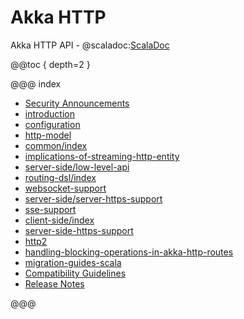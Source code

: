 # Akka HTTP

Akka HTTP API - @scaladoc:[ScalaDoc](akka.http.scaladsl.index)

@@toc { depth=2 }

@@@ index

* [Security Announcements](security.md)
* [introduction](introduction.md)
* [configuration](configuration.md)
* [http-model](common/http-model.md)
* [common/index](common/index.md)
* [implications-of-streaming-http-entity](implications-of-streaming-http-entity.md)
* [server-side/low-level-api](server-side/low-level-api.md)
* [routing-dsl/index](routing-dsl/index.md)
* [websocket-support](websocket-support.md)
* [server-side/server-https-support](server-side/server-https-support.md)
* [sse-support](sse-support.md)
* [client-side/index](client-side/index.md)
* [server-side-https-support](server-side-https-support.md)
* [http2](server-side/http2.md)
* [handling-blocking-operations-in-akka-http-routes](handling-blocking-operations-in-akka-http-routes.md)
* [migration-guides-scala](migration-guide/index.md)
* [Compatibility Guidelines](compatibility-guidelines.md)
* [Release Notes](release-notes.md)

@@@
